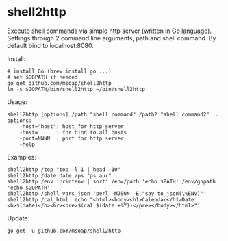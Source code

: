 shell2http
==========

Execute shell commands via simple http server (written in Go language).
Settings through 2 command line arguments, path and shell command.
By default bind to localhost:8080.

Install:

    # install Go (brew install go ...)
    # set $GOPATH if needed
    go get github.com/msoap/shell2http
    ln -s $GOPATH/bin/shell2http ~/bin/shell2http

Usage:

    shell2http [options] /path "shell command" /path2 "shell command2" ...
    options:
        -host="host": host for http server
        -host=      : for bind to all hosts
        -port=NNNN  : port for http server
        -help

Examples:

    shell2http /top "top -l 1 | head -10"
    shell2http /date date /ps "ps aux"
    shell2http /env 'printenv | sort' /env/path 'echo $PATH' /env/gopath 'echo $GOPATH'
    shell2http /shell_vars_json 'perl -MJSON -E "say to_json(\%ENV)"'
    shell2http /cal_html 'echo "<html><body><h1>Calendar</h1>Date: <b>$(date)</b><br><pre>$(cal $(date +%Y))</pre></body></html>"'

Update:

    go get -u github.com/msoap/shell2http
